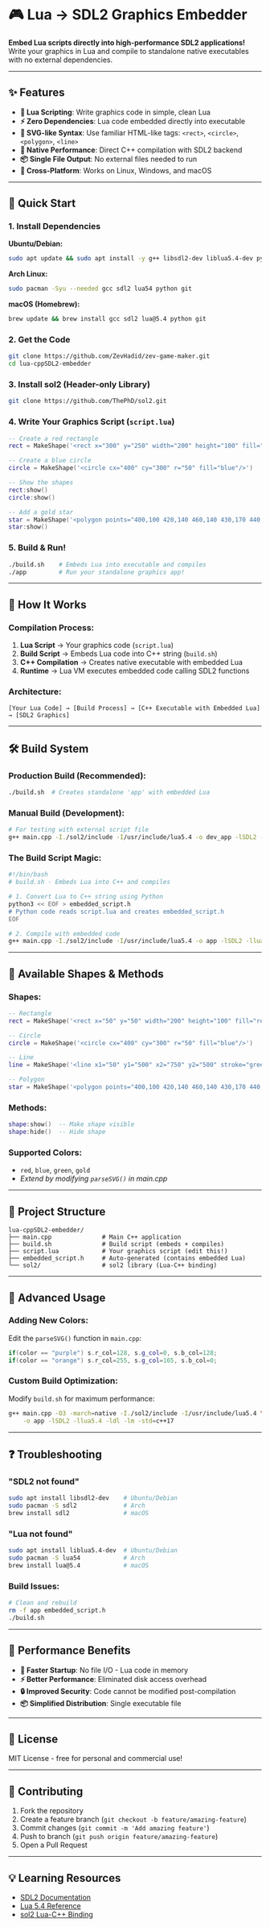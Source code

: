 # 🎮 Lua → SDL2 Graphics Embedder

**Embed Lua scripts directly into high-performance SDL2 applications!** Write your graphics in Lua and compile to standalone native executables with no external dependencies.

---

## ✨ Features

- **📝 Lua Scripting**: Write graphics code in simple, clean Lua
- **⚡ Zero Dependencies**: Lua code embedded directly into executable
- **🎨 SVG-like Syntax**: Use familiar HTML-like tags: `<rect>`, `<circle>`, `<polygon>`, `<line>`
- **🚀 Native Performance**: Direct C++ compilation with SDL2 backend
- **📦 Single File Output**: No external files needed to run
- **🔧 Cross-Platform**: Works on Linux, Windows, and macOS

---

## 🚀 Quick Start

### 1. Install Dependencies

**Ubuntu/Debian:**
```bash
sudo apt update && sudo apt install -y g++ libsdl2-dev liblua5.4-dev python3 git
```

**Arch Linux:**
```bash
sudo pacman -Syu --needed gcc sdl2 lua54 python git
```

**macOS (Homebrew):**
```bash
brew update && brew install gcc sdl2 lua@5.4 python git
```

### 2. Get the Code
```bash
git clone https://github.com/ZevHadid/zev-game-maker.git
cd lua-cppSDL2-embedder
```

### 3. Install sol2 (Header-only Library)
```bash
git clone https://github.com/ThePhD/sol2.git
```

### 4. Write Your Graphics Script (`script.lua`)
```lua
-- Create a red rectangle
rect = MakeShape('<rect x="300" y="250" width="200" height="100" fill="red"/>')

-- Create a blue circle  
circle = MakeShape('<circle cx="400" cy="300" r="50" fill="blue"/>')

-- Show the shapes
rect:show()
circle:show()

-- Add a gold star
star = MakeShape('<polygon points="400,100 420,140 460,140 430,170 440,210 400,190 360,210 370,170 340,140 380,140" fill="gold"/>')
star:show()
```

### 5. Build & Run!
```bash
./build.sh    # Embeds Lua into executable and compiles
./app         # Run your standalone graphics app!
```

---

## 🧠 How It Works

### Compilation Process:
1. **Lua Script** → Your graphics code (`script.lua`)
2. **Build Script** → Embeds Lua code into C++ string (`build.sh`)
3. **C++ Compilation** → Creates native executable with embedded Lua
4. **Runtime** → Lua VM executes embedded code calling SDL2 functions

### Architecture:
```
[Your Lua Code] → [Build Process] → [C++ Executable with Embedded Lua] → [SDL2 Graphics]
```

---

## 🛠️ Build System

### Production Build (Recommended):
```bash
./build.sh  # Creates standalone 'app' with embedded Lua
```

### Manual Build (Development):
```bash
# For testing with external script file
g++ main.cpp -I./sol2/include -I/usr/include/lua5.4 -o dev_app -lSDL2 -llua5.4 -ldl -lm -std=c++17
```

### The Build Script Magic:
```bash
#!/bin/bash
# build.sh - Embeds Lua into C++ and compiles

# 1. Convert Lua to C++ string using Python
python3 << EOF > embedded_script.h
# Python code reads script.lua and creates embedded_script.h
EOF

# 2. Compile with embedded code
g++ main.cpp -I./sol2/include -I/usr/include/lua5.4 -o app -lSDL2 -llua5.4 -ldl -lm -std=c++17
```

---

## 🎨 Available Shapes & Methods

### Shapes:
```lua
-- Rectangle
rect = MakeShape('<rect x="50" y="50" width="200" height="100" fill="red"/>')

-- Circle
circle = MakeShape('<circle cx="400" cy="300" r="50" fill="blue"/>')

-- Line
line = MakeShape('<line x1="50" y1="500" x2="750" y2="500" stroke="green"/>')

-- Polygon
star = MakeShape('<polygon points="400,100 420,140 460,140 430,170 440,210 400,190 360,210 370,170 340,140 380,140" fill="gold"/>')
```

### Methods:
```lua
shape:show()  -- Make shape visible
shape:hide()  -- Hide shape
```

### Supported Colors:
- `red`, `blue`, `green`, `gold`
- *Extend by modifying `parseSVG()` in main.cpp*

---

## 📁 Project Structure

```
lua-cppSDL2-embedder/
├── main.cpp              # Main C++ application
├── build.sh              # Build script (embeds + compiles)
├── script.lua            # Your graphics script (edit this!)
├── embedded_script.h     # Auto-generated (contains embedded Lua)
└── sol2/                 # sol2 library (Lua-C++ binding)
```

---

## 🔧 Advanced Usage

### Adding New Colors:
Edit the `parseSVG()` function in `main.cpp`:

```cpp
if(color == "purple") s.r_col=128, s.g_col=0, s.b_col=128;
if(color == "orange") s.r_col=255, s.g_col=165, s.b_col=0;
```

### Custom Build Optimization:
Modify `build.sh` for maximum performance:

```bash
g++ main.cpp -O3 -march=native -I./sol2/include -I/usr/include/lua5.4 \
    -o app -lSDL2 -llua5.4 -ldl -lm -std=c++17
```

---

## ❓ Troubleshooting

### "SDL2 not found"
```bash
sudo apt install libsdl2-dev    # Ubuntu/Debian
sudo pacman -S sdl2             # Arch
brew install sdl2               # macOS
```

### "Lua not found" 
```bash
sudo apt install liblua5.4-dev  # Ubuntu/Debian
sudo pacman -S lua54            # Arch
brew install lua@5.4            # macOS
```

### Build Issues:
```bash
# Clean and rebuild
rm -f app embedded_script.h
./build.sh
```

---

## 🎯 Performance Benefits

- **🚀 Faster Startup**: No file I/O - Lua code in memory
- **⚡ Better Performance**: Eliminated disk access overhead
- **🔒 Improved Security**: Code cannot be modified post-compilation
- **📦 Simplified Distribution**: Single executable file

---

## 📝 License

MIT License - free for personal and commercial use!

---

## 🤝 Contributing

1. Fork the repository
2. Create a feature branch (`git checkout -b feature/amazing-feature`)
3. Commit changes (`git commit -m 'Add amazing feature'`)
4. Push to branch (`git push origin feature/amazing-feature`) 
5. Open a Pull Request

---

## 💡 Learning Resources

- [SDL2 Documentation](https://wiki.libsdl.org/)
- [Lua 5.4 Reference](https://www.lua.org/manual/5.4/)
- [sol2 Lua-C++ Binding](https://github.com/ThePhD/sol2)
